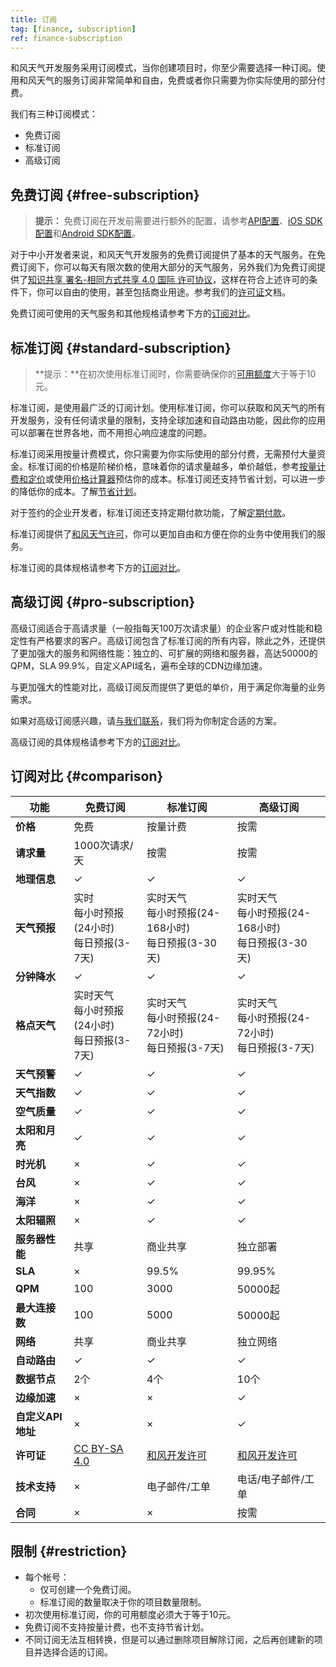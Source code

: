 ```yaml
---
title: 订阅
tag: [finance, subscription]
ref: finance-subscription
---
```


和风天气开发服务采用订阅模式，当你创建项目时，你至少需要选择一种订阅。使用和风天气的服务订阅非常简单和自由，免费或者你只需要为你实际使用的部分付费。

我们有三种订阅模式：

- 免费订阅
- 标准订阅
- 高级订阅

## 免费订阅 {#free-subscription}

> **提示：** 免费订阅在开发前需要进行额外的配置，请参考[API配置](/docs/configuration/api-config/)、[iOS SDK配置](/docs/configuration/ios-sdk-config/)和[Android SDK配置](/docs/configuration/android-sdk-config/)。

对于中小开发者来说，和风天气开发服务的免费订阅提供了基本的天气服务。在免费订阅下，你可以每天有限次数的使用大部分的天气服务，另外我们为免费订阅提供了[知识共享 署名-相同方式共享 4.0 国际 许可协议](https://creativecommons.org/licenses/by-sa/4.0/deed.zh-Hans)，这样在符合上述许可的条件下，你可以自由的使用，甚至包括商业用途。参考我们的[许可证](/docs/terms/license/)文档。

免费订阅可使用的天气服务和其他规格请参考下方的[订阅对比](/docs/finance/subscription/#comparison)。

## 标准订阅 {#standard-subscription}

> **提示：**在初次使用标准订阅时，你需要确保你的[可用额度](/docs/finance/billing-and-payment/#credit)大于等于10元。

标准订阅，是使用最广泛的订阅计划。使用标准订阅，你可以获取和风天气的所有开发服务，没有任何请求量的限制，支持全球加速和自动路由功能，因此你的应用可以部署在世界各地，而不用担心响应速度的问题。

标准订阅采用按量计费模式，你只需要为你实际使用的部分付费，无需预付大量资金。标准订阅的价格是阶梯价格，意味着你的请求量越多，单价越低，参考[按量计费和定价](/docs/finance/pricing/)或使用[价格计算器](https://console.qweather.com/#/calculator)预估你的成本。标准订阅还支持节省计划，可以进一步的降低你的成本。了解[节省计划](/docs/finance/saving-plans/)。

对于签约的企业开发者，标准订阅还支持定期付款功能，了解[定期付款](/docs/finance/billing-and-payment/#payment)。

标准订阅提供了[和风天气许可](/docs/terms/license/)，你可以更加自由和方便在你的业务中使用我们的服务。

标准订阅的具体规格请参考下方的[订阅对比](/docs/finance/subscription/#comparison)。

## 高级订阅 {#pro-subscription}

高级订阅适合于高请求量（一般指每天100万次请求量）的企业客户或对性能和稳定性有严格要求的客户。高级订阅包含了标准订阅的所有内容，除此之外，还提供了更加强大的服务和网络性能：独立的、可扩展的网络和服务器，高达50000的QPM，SLA 99.9%，自定义API域名，遍布全球的CDN边缘加速。

与更加强大的性能对比，高级订阅反而提供了更低的单价，用于满足你海量的业务需求。

如果对高级订阅感兴趣，请[与我们联系](https://www.qweather.com/contact)，我们将为你制定合适的方案。

高级订阅的具体规格请参考下方的[订阅对比](/docs/finance/subscription/#comparison)。

## 订阅对比 {#comparison}

| **功能** | **免费订阅** | **标准订阅** | **高级订阅** |
| --- | --- | --- | --- |
| **价格**          | 免费 | 按量计费| 按需  |
| **请求量**        | 1000次请求/天 | 按需  | 按需  |
| **地理信息**      | &#10003; | &#10003; | &#10003;|
| **天气预报**      | 实时<br>每小时预报(24小时)<br>每日预报(3-7天) | 实时天气<br>每小时预报(24-168小时)<br>每日预报(3-30天)| 实时天气<br>每小时预报(24-168小时)<br>每日预报(3-30天) |
| **分钟降水**      | &#10003; | &#10003; | &#10003;|
| **格点天气**      | 实时天气<br>每小时预报(24小时)<br>每日预报(3-7天) | 实时天气<br>每小时预报(24-72小时)<br>每日预报(3-7天) | 实时天气<br>每小时预报(24-72小时)<br>每日预报(3-7天) |
| **天气预警**      | &#10003; | &#10003; | &#10003;|
| **天气指数**      | &#10003; | &#10003; | &#10003;|
| **空气质量**      | &#10003; | &#10003; | &#10003;|
| **太阳和月亮**    | &#10003; | &#10003; | &#10003;|
| **时光机**        | &times;| &#10003; | &#10003;|
| **台风**          | &times;| &#10003; | &#10003;|
| **海洋**          | &times;| &#10003; | &#10003;|
| **太阳辐照**      | &times;| &#10003;  | &#10003;  |
| **服务器性能**    | 共享 | 商业共享| 独立部署 |
| **SLA**           | &times; | 99.5%  | 99.95% |
| **QPM**           | 100  | 3000  | 50000起 |
| **最大连接数**    | 100| 5000 | 50000起  |
| **网络**          | 共享 | 商业共享  | 独立网络  |
| **自动路由**      | &#10003; | &#10003; | &#10003;|
| **数据节点**      | 2个 | 4个  | 10个|
| **边缘加速**      | &times;| &times;  | &#10003;  |
| **自定义API地址** | &times;| &times;  | &#10003;  |
| **许可证**        | [CC BY-SA 4.0](/docs/terms/license/) | [和风开发许可](/docs/terms/license/)  | [和风开发许可](/docs/terms/license/)   |
| **技术支持**      | &times;  | 电子邮件/工单 | 电话/电子邮件/工单 |
| **合同**          | &times; | &times;  | 按需 |


## 限制 {#restriction}

- 每个帐号：
  - 仅可创建一个免费订阅。
  - 标准订阅的数量取决于你的项目数量限制。
- 初次使用标准订阅，你的可用额度必须大于等于10元。 
- 免费订阅不支持按量计费，也不支持节省计划。
- 不同订阅无法互相转换，但是可以通过删除项目解除订阅，之后再创建新的项目并选择合适的订阅。
